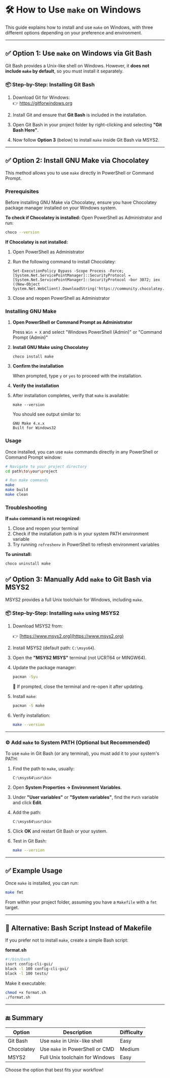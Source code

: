# 🛠️ How to Use `make` on Windows

This guide explains how to install and use `make` on Windows, with three different options depending on your preference and environment.

---

## ✅ Option 1: Use `make` on Windows via Git Bash

Git Bash provides a Unix-like shell on Windows. However, it **does not include `make` by default**, so you must install it separately.

### 📦 Step-by-Step: Installing Git Bash

1. Download Git for Windows:  
   👉 https://gitforwindows.org

2. Install Git and ensure that **Git Bash** is included in the installation.

3. Open Git Bash in your project folder by right-clicking and selecting **"Git Bash Here"**.

4. Now follow **Option 3** (below) to install `make` inside Git Bash via MSYS2.

---

## ✅ Option 2: Install GNU Make via Chocolatey

This method allows you to use `make` directly in PowerShell or Command Prompt.

### Prerequisites

Before installing GNU Make via Chocolatey, ensure you have Chocolatey package manager installed on your Windows system.

**To check if Chocolatey is installed:**
Open PowerShell as Administrator and run:
```bash
choco --version
```

**If Chocolatey is not installed:**

1. Open PowerShell as Administrator
2. Run the following command to install Chocolatey:

    ```
    Set-ExecutionPolicy Bypass -Scope Process -Force; [System.Net.ServicePointManager]::SecurityProtocol = [System.Net.ServicePointManager]::SecurityProtocol -bor 3072; iex ((New-Object System.Net.WebClient).DownloadString('https://community.chocolatey.org/install.ps1'))
    ```
   
3. Close and reopen PowerShell as Administrator

### Installing GNU Make

1. **Open PowerShell or Command Prompt as Administrator**

    Press `Win + X` and select "Windows PowerShell (Admin)" or "Command Prompt (Admin)"

2. **Install GNU Make using Chocolatey**

    ```
    choco install make
    ```

3. **Confirm the installation**

    When prompted, type `y` or `yes` to proceed with the installation.

4. **Verify the installation**

5. After installation completes, verify that `make` is available:

    ```
    make --version
    ```
   
    You should see output similar to:

    ```
    GNU Make 4.x.x
    Built for Windows32
    ```

### Usage

Once installed, you can use `make` commands directly in any PowerShell or Command Prompt window:

```bash
# Navigate to your project directory
cd path\to\your\project

# Run make commands
make
make build
make clean
```

### Troubleshooting

**If `make` command is not recognized:**
1. Close and reopen your terminal
2. Check if the installation path is in your system PATH environment variable
3. Try running `refreshenv` in PowerShell to refresh environment variables

**To uninstall:**
```bash
choco uninstall make
```


## ✅ Option 3: Manually Add `make` to Git Bash via MSYS2

MSYS2 provides a full Unix toolchain for Windows, including `make`.

### 📦 Step-by-Step: Installing `make` using MSYS2

1. Download MSYS2 from:

    👉 [https://www.msys2.org](https://www.msys2.org)

2. Install MSYS2 (default path: `C:\msys64`).

3. Open the **"MSYS2 MSYS"** terminal (not UCRT64 or MINGW64).

4. Update the package manager:

    ```bash
    pacman -Syu
    ```

    📝 If prompted, close the terminal and re-open it after updating.

5. Install `make`:

    ```bash
    pacman -S make
    ```

6. Verify installation:

    ```bash
    make --version
    ```

---

### ⚙️ Add `make` to System PATH (Optional but Recommended)

To use `make` in Git Bash (or any terminal), you must add it to your system's PATH:

1. Find the path to `make`, usually:

    ```
    C:\msys64\usr\bin
    ```

2. Open **System Properties → Environment Variables**.

3. Under **"User variables"** or **"System variables"**, find the `Path` variable and click **Edit**.

4. Add the path:

    ```
    C:\msys64\usr\bin
    ```

5. Click **OK** and restart Git Bash or your system.

6. Test in Git Bash:

    ```bash
    make --version
    ```

---

## ✅ Example Usage

Once `make` is installed, you can run:

```bash
make fmt
```

From within your project folder, assuming you have a `Makefile` with a `fmt` target.

---

## 📝 Alternative: Bash Script Instead of Makefile

If you prefer not to install `make`, create a simple Bash script:

**format.sh**

```bash
#!/bin/bash
isort config-cli-gui/
black -l 100 config-cli-gui/
black -l 100 tests/
```

Make it executable:

```bash
chmod +x format.sh
./format.sh
```

---

## 🔚 Summary

| Option     | Description                     | Difficulty |
| ---------- | ------------------------------- |------------|
| Git Bash   | Use `make` in Unix-like shell   | Easy       |
| Chocolatey | Use `make` in PowerShell or CMD | Medium     |
| MSYS2      | Full Unix toolchain for Windows | Easy       |

Choose the option that best fits your workflow!
